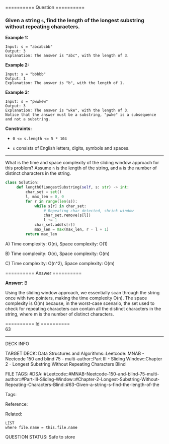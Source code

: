 ========== Question ==========  

### Given a string `s`, find the length of the **longest** **substring** without repeating characters.

**Example 1:**

```
Input: s = "abcabcbb"
Output: 3
Explanation: The answer is "abc", with the length of 3.
```

**Example 2:**

```
Input: s = "bbbbb"
Output: 1
Explanation: The answer is "b", with the length of 1.
```

**Example 3:**

```
Input: s = "pwwkew"
Output: 3
Explanation: The answer is "wke", with the length of 3.
Notice that the answer must be a substring, "pwke" is a subsequence and not a substring.
```

**Constraints:**

- `0 <= s.length <= 5 * 104`

- `s` consists of English letters, digits, symbols and spaces.

---

What is the time and space complexity of the sliding window approach for this
problem? Assume `n` is the length of the string, and `m` is the number of
distinct characters in the string.

```python
class Solution:
     def lengthOfLongestSubstring(self, s: str) -> int:
         char_set = set()
         l, max_len = 0, 0
         for r in range(len(s)):
             while s[r] in char_set:
                 # Repeating char detected, shrink window
                 char_set.remove(s[l])
                 l += 1
             char_set.add(s[r])
             max_len = max(max_len, r - l + 1)
         return max_len
```

A) Time complexity: O(n), Space complexity: O(1)

B) Time complexity: O(n), Space complexity: O(m)

C) Time complexity: O(n^2), Space complexity: O(m)  

========== Answer ==========  

**Answer**: B

Using the sliding window approach, we essentially scan through the string once
with two pointers, making the time complexity O(n). The space complexity is O(m)
because, in the worst-case scenario, the set used to check for repeating
characters can contain all the distinct characters in the string, where m is the
number of distinct characters.

========== Id ==========  
63

---

DECK INFO

TARGET DECK: Data Structures and Algorithms::Leetcode::MNAB - Neetcode 150 and blind 75 - multi-author::Part III - Sliding Window::Chapter 2 - Longest Substring Without Repeating Characters Blind

FILE TAGS: #DSA::#Leetcode::#MNAB-Neetcode-150-and-blind-75-multi-author::#Part-III-Sliding-Window::#Chapter-2-Longest-Substring-Without-Repeating-Characters-Blind::#63-Given-a-string-s-find-the-length-of-the

Tags:

Reference:

Related:

```dataview
LIST
where file.name = this.file.name
```
QUESTION STATUS: Safe to store
